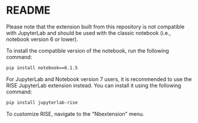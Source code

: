 # README

Please note that the extension built from this repository is not compatible with JupyterLab and should be used with the classic notebook (i.e., notebook version 6 or lower).

To install the compatible version of the notebook, run the following command:

```bash
pip install notebook==6.1.5
```

For JupyterLab and Notebook version 7 users, it is recommended to use the RISE JupyterLab extension instead. You can install it using the following command:

```bash
pip install jupyterlab-rise
```

To customize RISE, navigate to the "Nbextension" menu.
